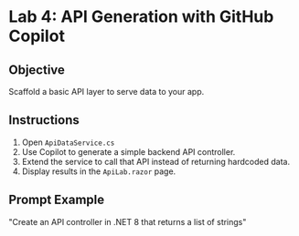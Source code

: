 # Lab 4: API Generation with GitHub Copilot

## Objective
Scaffold a basic API layer to serve data to your app.

## Instructions
1. Open `ApiDataService.cs`
2. Use Copilot to generate a simple backend API controller.
3. Extend the service to call that API instead of returning hardcoded data.
4. Display results in the `ApiLab.razor` page.

## Prompt Example
"Create an API controller in .NET 8 that returns a list of strings"